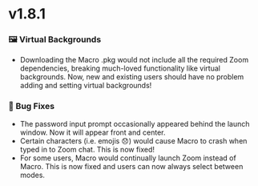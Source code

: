 # v1.8.1

### 🖼️ Virtual Backgrounds 
 - Downloading the Macro .pkg would not include all the required Zoom dependencies, breaking much-loved functionality like virtual backgrounds. Now, new and existing users should have no problem adding and setting virtual backgrounds!

### 🦟 Bug Fixes
 - The password input prompt occasionally appeared behind the launch window. Now it will appear front and center.
 - Certain characters (i.e. emojis 😞) would cause Macro to crash when typed in to Zoom chat. This is now fixed!
 - For some users, Macro would continually launch Zoom instead of Macro. This is now fixed and users can now always select between modes.
